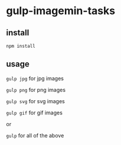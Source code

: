 # gulp-imagemin-tasks

## install
`npm install`

## usage
`gulp jpg` for jpg images

`gulp png` for png images

`gulp svg` for svg images

`gulp gif` for gif images

or

`gulp` for all of the above
